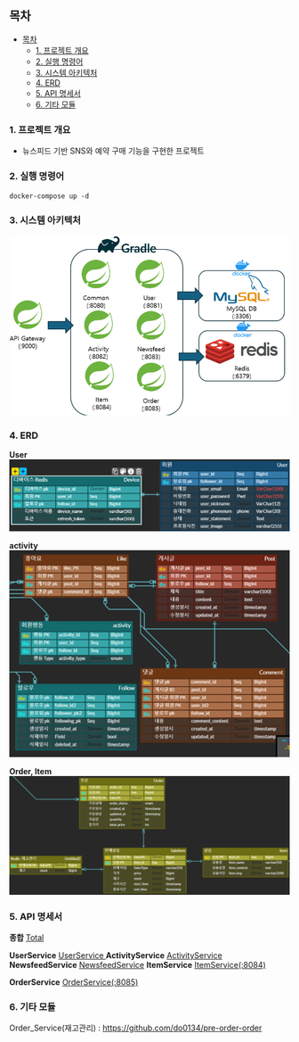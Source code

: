 ## 목차

- [목차](#목차)
  - [1. 프로젝트 개요](#1-프로젝트-개요)
  - [2. 실행 명령어](#2-실행-명령어)
  - [3. 시스템 아키텍처](#3-시스템-아키텍처)
  - [4. ERD](#4-erd)
  - [5. API 명세서](#5-api-명세서)
  - [6. 기타 모듈](#6-기타-모듈)


### 1. 프로젝트 개요
- 뉴스피드 기반 SNS와 예약 구매 기능을 구현한 프로젝트

### 2. 실행 명령어

```
docker-compose up -d
```

### 3. 시스템 아키텍처
![alt text](/readme_image/image.png)

### 4. ERD

**User**
![alt text](/readme_image/user_erd.png)

**activity**
![alt text](/readme_image/activity_erd.png)


**Order, Item**
![alt text](/readme_image/image-1.png)

### 5. API 명세서

**종합**
[Total](https://www.notion.so/c22dd4071756475393da255f8e87c640?pvs=21)

**UserService**
[UserService ](https://www.notion.so/0deac2cd0ac34b258fc64a8cae810de2?pvs=21)
**ActivityService**
[ActivityService](https://www.notion.so/384f01d2d60540a4ac5ae428765c022f?pvs=21)
**NewsfeedService**
[NewsfeedService](https://www.notion.so/4bd827fee7204dc4a25b80882874d20b?pvs=21)
**ItemService**
[ItemService(:8084)](https://www.notion.so/4be898da330043e2a61a21386571505c?pvs=21)

**OrderService**
[OrderService(:8085)](https://www.notion.so/b49b52a62b904ebc91a22a3ccd4b6cb2?pvs=21)


### 6. 기타 모듈
Order_Service(재고관리) : https://github.com/do0134/pre-order-order
